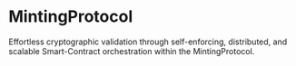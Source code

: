 # MintingProtocol
Effortless cryptographic validation through self-enforcing, distributed, and scalable Smart-Contract orchestration within the MintingProtocol.

